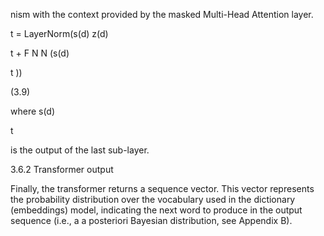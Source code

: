 nism with the context provided by the masked Multi-Head Attention layer.

t = LayerNorm(s(d)
z(d)

t + F N N (s(d)

t ))

(3.9)

where s(d)

t

is the output of the last sub-layer.

3.6.2 Transformer output

Finally, the transformer returns a sequence vector. This vector represents the probability
distribution over the vocabulary used in the dictionary (embeddings) model, indicating
the next word to produce in the output sequence (i.e., a a posteriori Bayesian distribution,
see Appendix B).